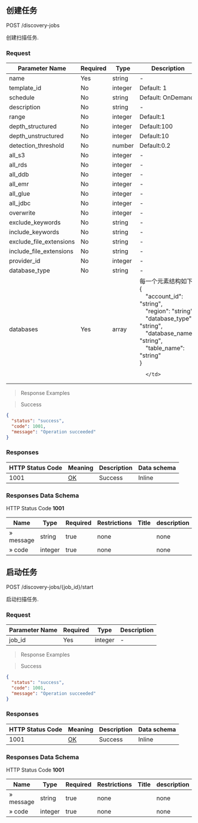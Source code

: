 ## 创建任务 

POST /discovery-jobs

创建扫描任务.

### Request
<table>
  <thead>
    <tr>
      <th>Parameter Name</th>
      <th>Required</th>
      <th>Type</th>
      <th>Description</th>
    </tr>
  <thead>
  <tbody>
    <tr>
      <td>name</td>
      <td>Yes</td>
      <td>string</td>
      <td>-</td>
    </tr>
    <tr>
      <td>template_id</td>
      <td>No</td>
      <td>integer</td>
      <td>Default: 1</td>
    </tr>
    <tr>
      <td>schedule</td>
      <td>No</td>
      <td>string</td>
      <td>Default: OnDemand</td>
    </tr>
    <tr>
      <td>description</td>
      <td>No</td>
      <td>string</td>
      <td>-</td>
    </tr>
    <tr>
      <td>range</td>
      <td>No</td>
      <td>integer</td>
      <td>Default:1</td>
    </tr>
    <tr>
      <td>depth_structured</td>
      <td>No</td>
      <td>integer</td>
      <td>Default:100</td>
    </tr>
    <tr>
      <td>depth_unstructured</td>
      <td>No</td>
      <td>integer</td>
      <td>Default:10</td>
    </tr>
    <tr>
      <td>detection_threshold</td>
      <td>No</td>
      <td>number</td>
      <td>Default:0.2</td>
    </tr>
    <tr>
      <td>all_s3</td>
      <td>No</td>
      <td>integer</td>
      <td>-</td>
    </tr>
    <tr>
      <td>all_rds</td>
      <td>No</td>
      <td>integer</td>
      <td>-</td>
    </tr>
    <tr>
      <td>all_ddb</td>
      <td>No</td>
      <td>integer</td>
      <td>-</td>
    </tr>
    <tr>
      <td>all_emr</td>
      <td>No</td>
      <td>integer</td>
      <td>-</td>
    </tr>
    <tr>
      <td>all_glue</td>
      <td>No</td>
      <td>integer</td>
      <td>-</td>
    </tr>
    <tr>
      <td>all_jdbc</td>
      <td>No</td>
      <td>integer</td>
      <td>-</td>
    </tr>
    <tr>
      <td>overwrite</td>
      <td>No</td>
      <td>integer</td>
      <td>-</td>
    </tr>
    <tr>
      <td>exclude_keywords</td>
      <td>No</td>
      <td>string</td>
      <td>-</td>
    </tr>
    <tr>
      <td>include_keywords</td>
      <td>No</td>
      <td>string</td>
      <td>-</td>
    </tr>
    <tr>
      <td>exclude_file_extensions</td>
      <td>No</td>
      <td>string</td>
      <td>-</td>
    </tr>
    <tr>
      <td>include_file_extensions</td>
      <td>No</td>
      <td>string</td>
      <td>-</td>
    </tr>
    <tr>
      <td>provider_id</td>
      <td>No</td>
      <td>integer</td>
      <td>-</td>
    </tr>
    <tr>
      <td>database_type</td>
      <td>No</td>
      <td>string</td>
      <td>-</td>
    </tr>
    <tr>
      <td>databases</td>
      <td>Yes</td>
      <td>array</td>
      <td>
        每一个元素结构如下:<br/>
        {<br/>
          &emsp;"account_id": "string",<br/>
          &emsp;"region": "string",<br/>
          &emsp;"database_type": "string",<br/>
          &emsp;"database_name": "string",<br/>
          &emsp;"table_name": "string"<br/>
        }
      
      </td>
</tr>
</tbody>
</table>


> Response Examples

> Success

```json
{
  "status": "success",
  "code": 1001,
  "message": "Operation succeeded"
}
```

### Responses

|HTTP Status Code |Meaning|Description|Data schema|
|---|---|---|---|
|1001|[OK](https://tools.ietf.org/html/rfc7231#section-6.3.1)|Success|Inline|

### Responses Data Schema

HTTP Status Code **1001**

|Name|Type|Required|Restrictions|Title|description|
|---|---|---|---|---|---|
|» message|string|true|none||none|
|» code|integer|true|none||none|


## 启动任务

POST /discovery-jobs/{job_id}/start

启动扫描任务.

### Request
|Parameter Name |Required|Type|Description|
|---|---|---|---|
|job_id|Yes|integer|-|

> Response Examples

> Success

```json
{
  "status": "success",
  "code": 1001,
  "message": "Operation succeeded"
}
```

### Responses

|HTTP Status Code |Meaning|Description|Data schema|
|---|---|---|---|
|1001|[OK](https://tools.ietf.org/html/rfc7231#section-6.3.1)|Success|Inline|

### Responses Data Schema

HTTP Status Code **1001**

|Name|Type|Required|Restrictions|Title|description|
|---|---|---|---|---|---|
|» message|string|true|none||none|
|» code|integer|true|none||none|